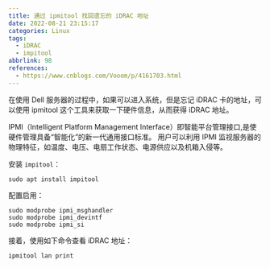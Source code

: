 ```yaml
---
title: 通过 ipmitool 找回遗忘的 iDRAC 地址
date: 2022-08-21 23:15:17
categories: Linux
tags: 
  - iDRAC
  - impitool
abbrlink: 98
references:
  - https://www.cnblogs.com/Vooom/p/4161703.html
---
```

在使用 Dell 服务器的过程中，如果可以进入系统，但是忘记 iDRAC 卡的地址，可以使用 ipmitool 这个工具来获取一下硬件信息，从而获得 iDRAC 地址。

IPMI（Intelligent Platform Management Interface）即智能平台管理接口,是使硬件管理具备“智能化”的新一代通用接口标准。
用户可以利用 IPMI 监视服务器的物理特征，如温度、电压、电扇工作状态、电源供应以及机箱入侵等。

安装 `impitool`：

```
sudo apt install impitool
```

配置启用：

```
sudo modprobe ipmi_msghandler
sudo modprobe ipmi_devintf
sudo modprobe ipmi_si
```

接着，使用如下命令查看 iDRAC 地址：

```
ipmitool lan print
```
